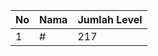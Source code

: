 | No | Nama            | Jumlah Level |
|----|-----------------|--------------|
| 1  | #    |    217        |
